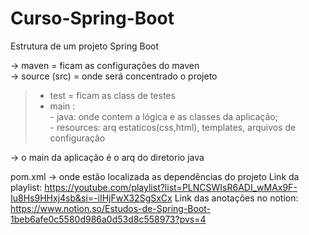 # Curso-Spring-Boot

Estrutura de um projeto Spring Boot

-> maven = ficam as configurações do maven  </br>
-> source (src) = onde será concentrado o projeto</br> 
> - test = ficam as class de testes</br>
>- main : </br>
        - java: onde contem a lógica e as classes da aplicação;</br>
        - resources: arq estaticos(css,html), templates, arquivos de configuração </br>
        
-> o main da aplicação é o arq do diretorio java</br>

pom.xml -> onde estão localizada as dependências do projeto 
Link da playlist: https://youtube.com/playlist?list=PLNCSWIsR6ADI_wMAx9F-Iu8Hs9HHxj4sb&si=-iIHjFwX32SgSxCx
Link das anotações no notion: https://www.notion.so/Estudos-de-Spring-Boot-1beb6afe0c5580d986a0d53d8c558973?pvs=4
